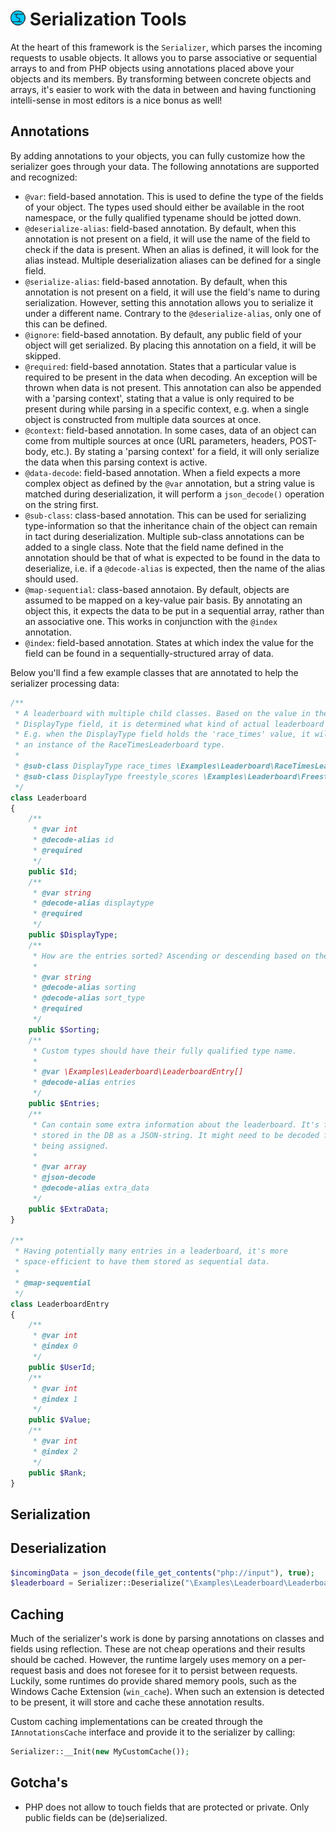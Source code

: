 # ![Impossible Odds Logo][Logo] Serialization Tools

At the heart of this framework is the `Serializer`, which parses the incoming requests to usable objects. It allows you to parse associative or sequential arrays to and from PHP objects using annotations placed above your objects and its members. By transforming between concrete objects and arrays, it's easier to work with the data in between and having functioning intelli-sense in most editors is a nice bonus as well!

## Annotations

By adding annotations to your objects, you can fully customize how the serializer goes through your data. The following annotations are supported and recognized:

* `@var`: field-based annotation. This is used to define the type of the fields of your object. The types used should either be available in the root namespace, or the fully qualified typename should be jotted down.
* `@deserialize-alias`: field-based annotation. By default, when this annotation is not present on a field, it will use the name of the field to check if the data is present. When an alias is defined, it will look for the alias instead. Multiple deserialization aliases can be defined for a single field.
* `@serialize-alias`: field-based annotation. By default, when this annotation is not present on a field, it will use the field's name to during serialization. However, setting this annotation allows you to serialize it under a different name. Contrary to the `@deserialize-alias`, only one of this can be defined.
* `@ignore`: field-based annotation. By default, any public field of your object will get serialized. By placing this annotation on a field, it will be skipped.
* `@required`: field-based annotation. States that a particular value is required to be present in the data when decoding. An exception will be thrown when data is not present. This annotation can also be appended with a 'parsing context', stating that a value is only required to be present during while parsing in a specific context, e.g. when a single object is constructed from multiple data sources at once.
* `@context`: field-based annotation. In some cases, data of an object can come from multiple sources at once (URL parameters, headers, POST-body, etc.). By stating a 'parsing context' for a field, it will only serialize the data when this parsing context is active.
* `@data-decode`: field-based annotation. When a field expects a more complex object as defined by the `@var` annotation, but a string value is matched during deserialization, it will perform a `json_decode()` operation on the string first.
* `@sub-class`: class-based annotation. This can be used for serializing type-information so that the inheritance chain of the object can remain in tact during deserialization. Multiple sub-class annotations can be added to a single class. Note that the field name defined in the annotation should be that of what is expected to be found in the data to deserialize, i.e. if a `@decode-alias` is expected, then the name of the alias should used.
* `@map-sequential`: class-based annotaion. By default, objects are assumed to be mapped on a key-value pair basis. By annotating an object this, it expects the data to be put in a sequential array, rather than an associative one. This works in conjunction with the `@index` annotation.
* `@index`: field-based annotation. States at which index the value for the field can be found in a sequentially-structured array of data.

Below you'll find a few example classes that are annotated to help the serializer processing data:

```php
/**
 * A leaderboard with multiple child classes. Based on the value in the
 * DisplayType field, it is determined what kind of actual leaderboard is used.
 * E.g. when the DisplayType field holds the 'race_times' value, it will create
 * an instance of the RaceTimesLeaderboard type.
 *
 * @sub-class DisplayType race_times \Examples\Leaderboard\RaceTimesLeaderboard
 * @sub-class DisplayType freestyle_scores \Examples\Leaderboard\FreestyleLeaderboard
 */
class Leaderboard
{
	/**
	 * @var int
	 * @decode-alias id
	 * @required
	 */
	public $Id;
	/**
	 * @var string
	 * @decode-alias displaytype
	 * @required
	 */
	public $DisplayType;
	/**
	 * How are the entries sorted? Ascending or descending based on their score value?
	 *
	 * @var string
	 * @decode-alias sorting
	 * @decode-alias sort_type
	 * @required
	 */
	public $Sorting;
	/**
	 * Custom types should have their fully qualified type name.
	 *
	 * @var \Examples\Leaderboard\LeaderboardEntry[]
	 * @decode-alias entries
	 */
	public $Entries;
	/**
	 * Can contain some extra information about the leaderboard. It's frequently
	 * stored in the DB as a JSON-string. It might need to be decoded first before
	 * being assigned.
	 *
	 * @var array
	 * @json-decode
	 * @decode-alias extra_data
	 */
	public $ExtraData;
}

/**
 * Having potentially many entries in a leaderboard, it's more
 * space-efficient to have them stored as sequential data.
 *
 * @map-sequential
 */
class LeaderboardEntry
{
	/**
	 * @var int
	 * @index 0
	 */
	public $UserId;
	/**
	 * @var int
	 * @index 1
	 */
	public $Value;
	/**
	 * @var int
	 * @index 2
	 */
	public $Rank;
}
```

## Serialization



## Deserialization

```php
$incomingData = json_decode(file_get_contents("php://input"), true);
$leaderboard = Serializer::Deserialize("\Examples\Leaderboard\Leaderboard", $incomingData)
```

## Caching

Much of the serializer's work is done by parsing annotations on classes and fields using reflection. These are not cheap operations and their results should be cached. However, the runtime largely uses memory on a per-request basis and does not foresee for it to persist between requests. Luckily, some runtimes do provide shared memory pools, such as the Windows Cache Extension (`win_cache`). When such an extension is detected to be present, it will store and cache these annotation results.

Custom caching implementations can be created through the `IAnnotationsCache` interface and provide it to the serializer by calling:

```php
Serializer::__Init(new MyCustomCache());
```

## Gotcha's

* PHP does not allow to touch fields that are protected or private. Only public fields can be (de)serialized.

[Logo]: ./images/ImpossibleOddsLogo.png
